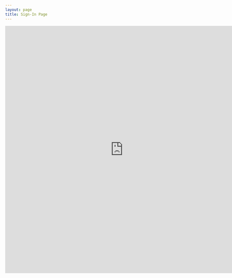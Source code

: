 ```yaml
---
layout: page
title: Sign-In Page
---
```


<div class="signin-holder">
  <iframe src="https://docs.google.com/forms/d/e/1FAIpQLSco4qlMSLeoBb6eF-yAbeY5PTyHTzLuXo5rmZao8E2iW6SpPQ/viewform?embedded=true" width="760" height="800" frameborder="0" allowfullscreen>Loading...</iframe>
</div>


